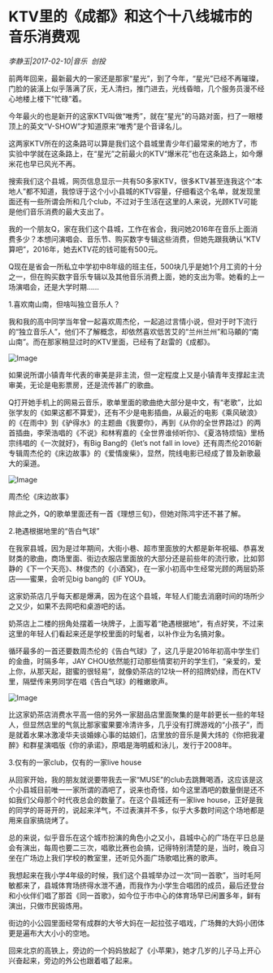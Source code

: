 # KTV里的《成都》和这个十八线城市的音乐消费观

*李静玉|2017-02-10|音乐 
                                                创投*

前两年回来，最新最大的一家还是那家“星光”，到了今年，“星光”已经不再璀璨，门脸的装潢上似乎落满了灰，无人清扫，推门进去，光线昏暗，几个服务员漫不经心地楼上楼下“忙碌”着。

今年最火的也是新开的这家KTV叫做“唯秀”，就在“星光”的马路对面，扫了一眼楼顶上的英文“V-SHOW”才知道原来“唯秀”是个音译名儿。

这两家KTV所在的这条路可以算是我们这个县城里青少年们最常来的地方了，市实验中学就在这条路上，在“星光”之前最火的KTV“爆米花”也在这条路上，如今爆米花也早已风光不再。

搜索我们这个县城，网页信息显示一共有50多家KTV，很多KTV甚至连我这个“本地人”都不知道，我惊讶于这个小小县城的KTV容量，仔细看这个名单，就发现里面还有一些所谓会所和几个club，不过对于生活在这里的人来说，光顾KTV可能是他们音乐消费的最大支出了。

我的一个朋友Q，家在我们这个县城，工作在省会，我问她2016年在音乐上面消费多少？本想问演唱会、音乐节、购买数字专辑这些消费，但她先跟我确认“KTV算吧”，2016年，她去KTV花的钱可能有500元。

Q现在是省会一所私立中学初中8年级的班主任，500块几乎是她1个月工资的十分之一，但在购买数字音乐专辑以及其他音乐消费上面，她的支出为零。她看的上一场演唱会，还是大学时期……

1.喜欢南山南，但啥叫独立音乐人？

我和我的高中同学当年曾一起喜欢周杰伦，一起追过言情小说，但对于时下流行的“独立音乐人”，他们不了解概念，却依然喜欢低苦艾的“兰州兰州”和马頔的“南山南”。而在那家稍显过时的KTV里面，已经有了赵雷的《成都》。

![Image](http://static.ylzbl.com/201704281808034236)

如果说所谓小镇青年代表的审美是非主流，但一定程度上又是小镇青年支撑起主流审美，无论是电影票房，还是流传甚广的歌曲。

Q打开她手机上的网易云音乐，歌单里面的歌曲绝大部分是中文，有“老歌”，比如张学友的《如果这都不算爱》，还有不少是电影插曲，从最近的电影《乘风破浪》的《在雨中》到《驴得水》的主题曲《我要你》，再到《从你的全世界路过》的两首插曲，李荣浩唱的《不说》和林宥嘉的《全世界谁倾听你》、《夏洛特烦恼》里杨宗纬唱的《一次就好》，有Big Bang的《let’s not fall in love》还有周杰伦2016新专辑周杰伦的《床边故事》的《爱情废柴》，显然，院线电影已经成了普及新歌最大的渠道。

![Image](http://static.ylzbl.com/201704281808037779)

周杰伦《床边故事》

除此之外，Q的歌单里面还有一首《理想三旬》，但她对陈鸿宇还不甚了解。

2.艳遇根据地里的“告白气球”

在我家县城，因为是过年期间，大街小巷、超市里面放的大都是新年祝福、恭喜发财类的歌曲，商场里面、街边衣服店里面放的大部分还是前些年的流行歌，比如郭静的《下一个天亮》、林俊杰的《小酒窝》，在一家小初高中生经常光顾的两层奶茶店——蜜果，会听见big bang的《IF YOU》。

这家奶茶店几乎每天都是爆满，因为在这个县城，年轻人们能去消磨时间的场所少之又少，如果不去网吧和桌游吧的话。

奶茶店上二楼的拐角处摆着一块牌子，上面写着“艳遇根据地”，有点好笑，不过来这里的年轻人们看起来还是学校里面的时髦者，以补作业为名搞对象。

循环最多的一首还要数周杰伦的《告白气球》了，这几乎是2016年初高中学生们的金曲，时隔多年，JAY CHOU依然能打动那些情窦初开的学生们，“亲爱的，爱上你，从那天起，甜蜜的很轻易”，就像奶茶店的12块一杯的招牌奶绿，而在KTV里，隔壁传来男同学在唱《告白气球》的稚嫩歌声。

![Image](http://static.ylzbl.com/201704281808036631)

比这家奶茶店消费水平高一倍的另外一家甜品店里面聚集的是年龄更长一些的年轻人，但显然店里的气氛比那家蜜果要冷清许多，几乎没有打牌游戏的“小孩子”，而是就着水果冰激凌华夫谈婚嫁心事的姑娘们，店里放的音乐是黄大炜的《你把我灌醉》和群星演唱版《你的承诺》，原唱是海明威和泳儿，发行于2008年。

3.仅有的一家club，仅有的一家live house

从回家开始，我的朋友就说要带我去一家“MUSE”的club去跳舞喝酒，这应该是这个小县城目前唯一一家所谓的酒吧了，说来也奇怪，如今这里酒吧的数量倒是还不如我们父母那个时代夜总会的数量了。在这个县城还有一家live house，正好是我的同学的哥哥开的，说起来洋气，不过表演并不多，似乎大多数时间这个场地都是用来自家搞烧烤了。

总的来说，似乎音乐在这个城市扮演的角色小之又小，县城中心的广场在平日总是会有演出，每周也要二三次，唱歌比赛也会搞，记得特别清楚的是，当时，晚自习坐在广场边上我们学校的教室里，还听见外面广场歌唱比赛的歌声。

我想起来在我小学4年级的时候，我们这个县城举办过一次“同一首歌”，当时毛阿敏都来了，县城体育场挤得水泄不通，而我作为小学生合唱团的成员，最后还登台和小伙伴们唱了那首《同一首歌》，如今位于市中心的体育场早已闲置多年，鲜有演出，只做市民锻炼用。

街边的小公园里面经常有成群的大爷大妈在一起拉弦子唱戏，广场舞的大妈小团体更是遍布大大小小的空地。

回来北京的高铁上，旁边的一个妈妈放起了《小苹果》，她才几岁的儿子马上开心兴奋起来，旁边的外公也跟着唱了起来。

